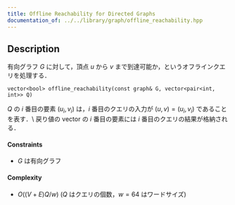 ```yaml
---
title: Offline Reachability for Directed Graphs
documentation_of: ../../library/graph/offline_reachability.hpp
---
```


## Description
有向グラフ $G$ に対して，頂点 $u$ から $v$ まで到達可能か，というオフラインクエリを処理する．
```
vector<bool> offline_reachability(const graph& G, vector<pair<int, int>> Q)
```
$Q$ の $i$ 番目の要素 $(u_i,v_i)$ は，$i$ 番目のクエリの入力が $(u,v)=(u_i,v_i)$ であることを表す．\\
戻り値の vector の $i$ 番目の要素には $i$ 番目のクエリの結果が格納される．

#### Constraints
- $G$ は有向グラフ

#### Complexity
- $O((V+E)Q/w)$ ($Q$ はクエリの個数，$w=64$ はワードサイズ)
